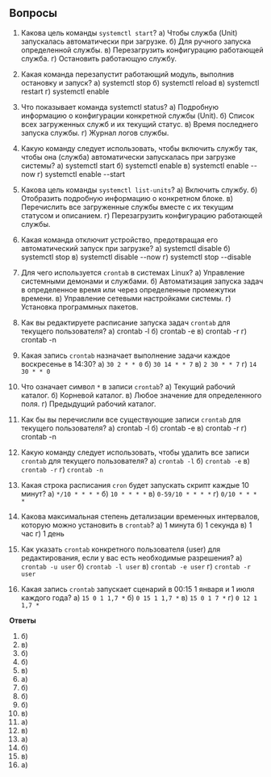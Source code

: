 ## Вопросы

1. Какова цель команды `systemctl start`?
    а) Чтобы служба (Unit) запускалась автоматически при загрузке.
    б) Для ручного запуска определенной службы.
    в) Перезагрузить конфигурацию работающей служба.
    г) Остановить работающую службу.

2. Какая команда перезапустит работающий модуль, выполнив остановку и запуск?
    а) systemctl stop
    б) systemctl reload
    в) systemctl restart
    г) systemctl enable

3. Что показывает команда systemctl status?
    а) Подробную информацию о конфигурации конкретной службы (Unit).
    б) Список всех загруженных служб и их текущий статус.
    в) Время последнего запуска службы.
    г) Журнал логов службы.

4. Какую команду следует использовать, чтобы включить службу так, чтобы она (служба) автоматически запускалась при загрузке системы?
    а) systemctl start
    б) systemctl enable
    в) systemctl enable --now
    г) systemctl enable --start

5. Какова цель команды `systemctl list-units`?
    а) Включить службу.
    б) Отобразить подробную информацию о конкретном блоке.
    в) Перечислить все загруженные службы вместе с их текущим статусом и описанием.
    г) Перезагрузить конфигурацию работающей службы.

6. Какая команда отключит устройство, предотвращая его автоматический запуск при загрузке?
    а) systemctl disable
    б) systemctl stop
    в) systemctl disable --now
    г) systemctl stop --disable
    
7. Для чего используется `crontab` в системах Linux?
    а) Управление системными демонами и службами.
    б) Автоматизация запуска задач в определенное время или через определенные промежутки времени.
    в) Управление сетевыми настройками системы.
    г) Установка программных пакетов.

8. Как вы редактируете расписание запуска задач `crontab` для текущего пользователя?
    а) crontab -l
    б) crontab -e
    в) crontab -r
    г) crontab -n

9. Какая запись `crontab` назначает выполнение задачи каждое воскресенье в 14:30?
    а) `30 2 * * 0`
    б) `30 14 * * 7`
    в) `2 30 * * 7`
    г) `14 30 * * 0`

10. Что означает символ `*` в записи `crontab`?
    а) Текущий рабочий каталог.
    б) Корневой каталог.
    в) Любое значение для определенного поля.
    г) Предыдущий рабочий каталог.

11. Как бы вы перечислили все существующие записи `crontab` для текущего пользователя?
    а) crontab -l
    б) crontab -e
    в) crontab -r
    г) crontab -n

12. Какую команду следует использовать, чтобы удалить все записи `crontab` для текущего пользователя?
    а) `crontab -l`
    б) `crontab -e`
    в) `crontab -r`
    г) `crontab -n`

13. Какая строка расписания `cron` будет запускать скрипт каждые 10 минут?
    а) `*/10 * * * *`
    б) `10 * * * *`
    в) `0-59/10 * * * *`
    г) `0/10 * * * *`

14. Какова максимальная степень детализации временных интервалов, которую можно установить в `crontab`?
    а) 1 минута
    б) 1 секунда
    в) 1 час
    г) 1 день

15. Как указать `crontab` конкретного пользователя (user) для редактирования, если у вас есть необходимые разрешения?
    а) `crontab -u user`
    б) `crontab -l user`
    в) `crontab -e user`
    г) `crontab -r user` 

16. Какая запись `crontab` запускает сценарий в 00:15 1 января и 1 июля каждого года?
    а) `15 0 1 1,7 *`
    б) `0 15 1 1,7 *`
    в) `15 0 1 7 *`
    г) `0 12 1 1,7 *`

**Ответы**

1. б)
2. в)
3. б)
4. б)
5. в)
6. а)
7. б)
8. б)
9. б)
10. в)
11. а)
12. в)
13. а)
14. б)
15. в)
16. а)